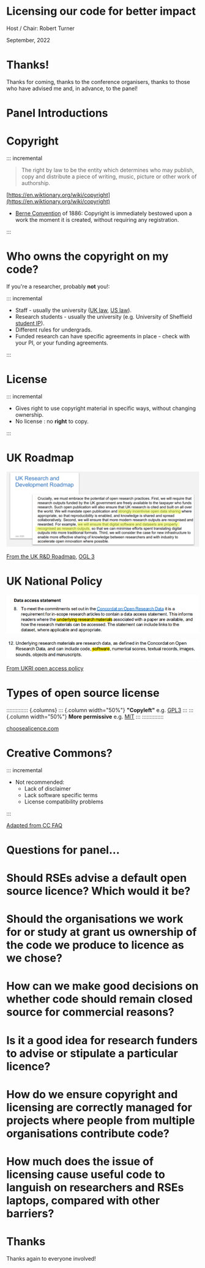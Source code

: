 # Licensing our code for better impact

<style>
    .reveal h1 { font-size: 2em; }
    .reveal h2 { font-size: 1.5em; }
</style>

Host / Chair: Robert Turner

September, 2022

# Thanks!

Thanks for coming, thanks to the conference organisers, thanks to those who have advised me and, in advance, to the panel!

# Panel Introductions

# Copyright

::: incremental

> The right by law to be the entity which determines who may publish, copy and distribute a piece of writing, music, picture or other work of authorship.

[https://en.wiktionary.org/wiki/copyright](https://en.wiktionary.org/wiki/copyright)

- [Berne Convention](https://en.wikipedia.org/wiki/Berne_Convention) of 1886: Copyright is immediately bestowed upon a work the moment it is created, without requiring any registration.

:::

# Who owns the copyright on my code?

If you're a researcher, probably **not** you!:

::: incremental

- Staff - usually the university ([UK law](https://www.legislation.gov.uk/ukpga/1988/48/section/11), [US law](https://www.law.cornell.edu/uscode/text/17/201)).
- Research students - usually the university (e.g. University of Sheffield [student IP](https://www.sheffield.ac.uk/research-services/commercialisation/student-ip)).
- Different rules for undergrads.
- Funded research can have specific agreements in place - check with your PI, or your funding agreements.

:::

# License

::: incremental

- Gives right to use copyright material in specific ways, without changing ownership.
- No license : no **right** to copy.

:::

# UK Roadmap

![](images/roadmap.png)

[From the UK R&D Roadmap](https://www.gov.uk/government/publications/uk-research-and-development-roadmap), [OGL 3](https://www.nationalarchives.gov.uk/doc/open-government-licence/version/3/)

# UK National Policy

![](images/ukri_clause_8.png)

![](images/ukri_clause_12.png)

[From UKRI open access policy](https://www.ukri.org/publications/ukri-open-access-policy/)

# Types of open source license

:::::::::::::: {.columns}
::: {.column width="50%"}
**"Copyleft"** e.g. [GPL3](https://choosealicense.com/licenses/gpl-3.0/)
:::
::: {.column width="50%"}
**More permissive** e.g. [MIT](https://choosealicense.com/licenses/mit/)
:::
::::::::::::::

[choosealicence.com](https://choosealicense.com/)

# Creative Commons?

::: incremental

- Not recommended:
  - Lack of disclaimer
  - Lack software specific terms
  - License compatibility problems

:::

[Adapted from CC FAQ](https://creativecommons.org/faq/#can-i-apply-a-creative-commons-license-to-software)

# Questions for panel...

# Should RSEs advise a default open source licence? Which would it be?

# Should the organisations we work for or study at grant us ownership of the code we produce to licence as we chose?

# How can we make good decisions on whether code should remain closed source for commercial reasons?

# Is it a good idea for research funders to advise or stipulate a particular licence?

# How do we ensure copyright and licensing are correctly managed for projects where people from multiple organisations contribute code?

# How much does the issue of licensing cause useful code to languish on researchers and RSEs laptops, compared with other barriers?

# Thanks

Thanks again to everyone involved!

